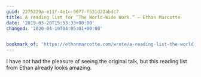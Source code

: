 ```yaml
---
guid: 2275229a-e11f-4e1c-9677-f531d22abdc7
title: A reading list for “The World-Wide Work.” — Ethan Marcotte
date: '2019-03-28T15:53:33+00:00'
changed: '2020-04-19T04:05:01+00:00'


bookmark_of: 'https://ethanmarcotte.com/wrote/a-reading-list-the-world-wide-work/'
---
```


I have not had the pleasure of seeing the original talk, but this reading list from Ethan already looks amazing. 
